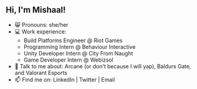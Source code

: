 ## Hi, I'm Mishaal!

- 😸 Pronouns: she/her
- 💻 Work experience:
  - Build Platforms Engineer @ Riot Games
  -  Programming Intern @ Behaviour Interactive
  -  Unity Developer Intern @ City From Naught
  -  Game Developer Intern @ Webizsol
- 💬 Talk to me about: Arcane (or don't because I will yap), Baldurs Gate, and Valorant Esports
- 📫 Find me on: LinkedIn | Twitter | Email

<!--
**MishaalButt/MishaalButt** is a ✨ _special_ ✨ repository because its `README.md` (this file) appears on your GitHub profile.

Here are some ideas to get you started:

- 🔭 I’m currently working on ...
- 🌱 I’m currently learning ...
- 👯 I’m looking to collaborate on ...
- 🤔 I’m looking for help with ...
- 💬 Ask me about ...
- 📫 How to reach me: ...
- 😄 Pronouns: ...
- ⚡ Fun fact: ...
-->
